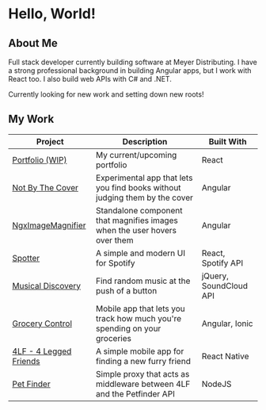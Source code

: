 # Hello, World!

## About Me

Full stack developer currently building software at Meyer Distributing.
I have a strong professional background in building Angular apps, but I work with React too.
I also build web APIs with C# and .NET.

Currently looking for new work and setting down new roots!

## My Work

| Project                                                                      | Description                                                                 | Built With             |
|------------------------------------------------------------------------------|-----------------------------------------------------------------------------|------------------------|
| [Portfolio (WIP)](https://github.com/Travisaurus-Rex/ReactPortfolio)         | My current/upcoming portfolio                                               | React                  |
| [Not By The Cover](https://github.com/Travisaurus-Rex/nocovers)              | Experimental app that lets you find books without judging them by the cover | Angular                |
| [NgxImageMagnifier](https://github.com/Travisaurus-Rex/NgImageMagnifier)     | Standalone component that magnifies images when the user hovers over them   | Angular                |
| [Spotter](https://github.com/Travisaurus-Rex/spotter)                        | A simple and modern UI for Spotify                                          | React, Spotify API     |
| [Musical Discovery](https://github.com/Travisaurus-Rex/sound_test)           | Find random music at the push of a button                                   | jQuery, SoundCloud API |
| [Grocery Control](https://github.com/Travisaurus-Rex/grocerycontrol)         | Mobile app that lets you track how much you're spending on your groceries   | Angular, Ionic         |
| [4LF - 4 Legged Friends](https://github.com/Travisaurus-Rex/4lf)             | A simple mobile app for finding a new furry friend                          | React Native           |
| [Pet Finder](https://github.com/Travisaurus-Rex/petfinder)                   | Simple proxy that acts as middleware between 4LF and the Petfinder API      | NodeJS                 |

